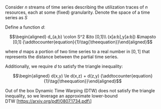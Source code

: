 Consider $n$ streams of time series describing the utilization traces of
$n$ resources, each at some (fixed) granularity. Denote the space of a
time series as $S$

Define a function $d$:

$$\begin{aligned}
    d_{a,b} \colon S^2 &\to [0,1]\\
    (x[a:b],y[a:b]) &\mapsto [0,1] {\addtocounter{equation}{1}\tag{\theequation}}\end{aligned}$$

where $d$ maps a portion of two time series to a real number in $[0,1]$
that represents the distance between the partial time series.

Additionally, we require $d$ to satisfy the triangle inequality:

$$\begin{aligned}
    d(x,y) \le d(x,z) + d(z,y) {\addtocounter{equation}{1}\tag{\theequation}}\end{aligned}$$

Out of the box Dynamic Time Warping (DTW) does not satisfy the triangle
inequality, so we leverage an approximate lower-bound
DTW \[https://arxiv.org/pdf/0807.1734.pdf\]
